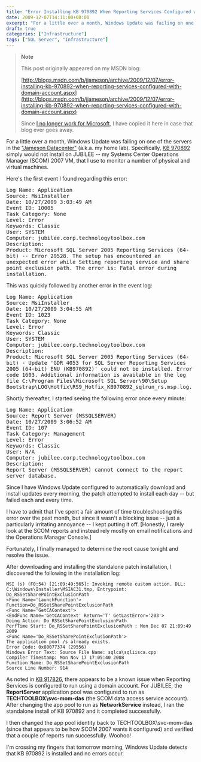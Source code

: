 ```yaml
---
title: "Error Installing KB 970892 When Reporting Services Configured with Domain Account"
date: 2009-12-07T14:11:00+08:00
excerpt: "For a little over a month, Windows Update was failing on one of the servers in the \"Jameson Datacenter\" (a.k.a. my home lab). Specifically, KB 970892 simply would not install on JUBILEE -- my Systems Center Operations Manager (SCOM) 2007 VM, that I use..."
draft: true
categories: ["Infrastructure"]
tags: ["SQL Server", "Infrastructure"]
---
```


> **Note**
>
> This post originally appeared on my MSDN blog:
>
> [http://blogs.msdn.com/b/jjameson/archive/2009/12/07/error-installing-kb-970892-when-reporting-services-configured-with-domain-account.aspx](http://blogs.msdn.com/b/jjameson/archive/2009/12/07/error-installing-kb-970892-when-reporting-services-configured-with-domain-account.aspx)
>
> Since [I no longer work for Microsoft](/blog/jjameson/2011/09/02/last-day-with-microsoft), I have copied it here in case that blog                 ever goes away.

For a little over a month, Windows Update was failing on one of the servers in the         ["Jameson Datacenter"](/blog/jjameson/2009/09/14/the-jameson-datacenter)         (a.k.a. my home lab). Specifically, [KB 970892](http://support.microsoft.com/kb/970892) simply would not install on JUBILEE -- my Systems Center Operations         Manager (SCOM) 2007 VM, that I use to monitor a number of physical and virtual machines.

Here's the first event I found regarding this error:

<samp>            Log Name: Application<br>
Source: MsiInstaller<br>
Date: 10/27/2009 3:03:49 AM<br>
Event ID: 10005<br>
Task Category: None<br>
Level: Error<br>
Keywords: Classic<br>
User: SYSTEM<br>
Computer: jubilee.corp.technologytoolbox.com<br>
Description:<br>
Product: Microsoft SQL Server 2005 Reporting Services (64-bit) -- Error 29528. The
setup has encountered an unexpected error while Setting reporting service and share
point exclusion path. The error is: Fatal error during installation.</samp>

This was quickly followed by another error in the event log:

<samp>            Log Name: Application<br>
Source: MsiInstaller<br>
Date: 10/27/2009 3:04:55 AM<br>
Event ID: 1023<br>
Task Category: None<br>
Level: Error<br>
Keywords: Classic<br>
User: SYSTEM<br>
Computer: jubilee.corp.technologytoolbox.com<br>
Description:<br>
Product: Microsoft SQL Server 2005 Reporting Services (64-bit) - Update 'GDR 4053
for SQL Server Reporting Services 2005 (64-bit) ENU (KB970892)' could not be installed.
Error code 1603. Additional information is available in the log file C:\Program
Files\Microsoft SQL Server\90\Setup Bootstrap\LOG\Hotfix\RS9_Hotfix_KB970892_sqlrun_rs.msp.log.</samp>

Shortly thereafter, I started seeing the following error once every minute:

<samp>            Log Name: Application<br>
Source: Report Server (MSSQLSERVER)<br>
Date: 10/27/2009 3:06:52 AM<br>
Event ID: 107<br>
Task Category: Management<br>
Level: Error<br>
Keywords: Classic<br>
User: N/A<br>
Computer: jubilee.corp.technologytoolbox.com<br>
Description:<br>
Report Server (MSSQLSERVER) cannot connect to the report server database.</samp>

Since I have Windows Update configured to automatically download and install updates         every morning, the patch attempted to install each day -- but failed each and every         time.

I have to admit that I've spent a fair amount of time troubleshooting this error         over the past month, but since it wasn't a blocking issue -- just a particularly         irritating annoyance -- I kept putting it off. [Honestly, I rarely look at the SCOM         reports and instead rely mostly on email notifications and the Operations Manager         Console.]

Fortunately, I finally managed to determine the root cause tonight and resolve the         issue.

After downloading and installing the standalone patch installation, I discovered         the following in the installation log:

```
MSI (s) (F0:54) [21:09:49:565]: Invoking remote custom action. DLL: C:\Windows\Installer\MSIAC31.tmp, Entrypoint: Do_RSSetSharePointExclusionPath
<Func Name='LaunchFunction'>
Function=Do_RSSetSharePointExclusionPath
<Func Name='GetCAContext'>
<EndFunc Name='GetCAContext' Return='T' GetLastError='203'>
Doing Action: Do_RSSetSharePointExclusionPath
PerfTime Start: Do_RSSetSharePointExclusionPath : Mon Dec 07 21:09:49 2009
<Func Name='Do_RSSetSharePointExclusionPath'>
The application pool /s already exists.
Error Code: 0x80077374 (29556)
Windows Error Text: Source File Name: sqlca\sqliisca.cpp
Compiler Timestamp: Mon Nov 17 17:05:40 2008
Function Name: Do_RSSetSharePointExclusionPath
Source Line Number: 914
```

As noted in [KB 917826](http://support.microsoft.com/kb/917826), there         appears to be a known issue when Reporting Services is configured to run using a         domain account. For JUBILEE, the **ReportServer** application pool         was configured to run as **TECHTOOLBOX\svc-mom-das** (the SCOM data         access service account). After changing the app pool to run as **NetworkService** instead, I ran the standalone install of KB 970892 and it completed successfully.

I then changed the app pool identity back to TECHTOOLBOX\svc-mom-das (since that         appears to be how SCOM 2007 wants it configured) and verified that a couple of reports         run successfully. Woohoo!

I'm crossing my fingers that tomorrow morning, Windows Update detects that KB 970892         is installed and no errors occur.

